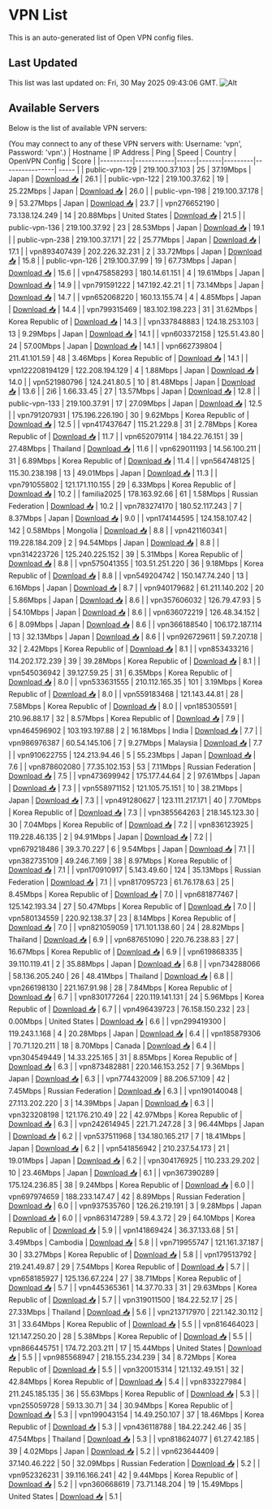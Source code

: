 # VPN List

This is an auto-generated list of Open VPN config files.

## Last Updated

This list was last updated on: Fri, 30 May 2025 09:43:06 GMT.
![Alt](https://repobeats.axiom.co/api/embed/186b98318ef1479477931607c1ad7d823f12451f.svg "Repobeats analytics image")

## Available Servers

Below is the list of available VPN servers:

(You may connect to any of these VPN servers with: Username: 'vpn', Password: 'vpn'.)
| Hostname | IP Address | Ping | Speed | Country | OpenVPN Config | Score |
|----------|------------|------|-------|---------|----------------| ----- |
| public-vpn-129 | 219.100.37.103 | 25 | 37.19Mbps | Japan | [Download 📥](./configs/server_0_JP.ovpn) | 26.1 |
| public-vpn-122 | 219.100.37.62 | 19 | 25.22Mbps | Japan | [Download 📥](./configs/server_1_JP.ovpn) | 26.0 |
| public-vpn-198 | 219.100.37.178 | 9 | 53.27Mbps | Japan | [Download 📥](./configs/server_2_JP.ovpn) | 23.7 |
| vpn276652190 | 73.138.124.249 | 14 | 20.88Mbps | United States | [Download 📥](./configs/server_3_US.ovpn) | 21.5 |
| public-vpn-136 | 219.100.37.92 | 23 | 28.53Mbps | Japan | [Download 📥](./configs/server_4_JP.ovpn) | 19.1 |
| public-vpn-238 | 219.100.37.171 | 22 | 25.77Mbps | Japan | [Download 📥](./configs/server_5_JP.ovpn) | 17.1 |
| vpn893407439 | 202.226.32.231 | 2 | 33.72Mbps | Japan | [Download 📥](./configs/server_6_JP.ovpn) | 15.8 |
| public-vpn-126 | 219.100.37.99 | 19 | 67.73Mbps | Japan | [Download 📥](./configs/server_7_JP.ovpn) | 15.6 |
| vpn475858293 | 180.14.61.151 | 4 | 19.61Mbps | Japan | [Download 📥](./configs/server_8_JP.ovpn) | 14.9 |
| vpn791591222 | 147.192.42.21 | 1 | 73.14Mbps | Japan | [Download 📥](./configs/server_9_JP.ovpn) | 14.7 |
| vpn652068220 | 160.13.155.74 | 4 | 4.85Mbps | Japan | [Download 📥](./configs/server_10_JP.ovpn) | 14.4 |
| vpn799315469 | 183.102.198.223 | 31 | 31.62Mbps | Korea Republic of | [Download 📥](./configs/server_11_KR.ovpn) | 14.3 |
| vpn337848883 | 124.18.253.103 | 13 | 9.29Mbps | Japan | [Download 📥](./configs/server_12_JP.ovpn) | 14.1 |
| vpn603372158 | 125.51.43.80 | 24 | 57.00Mbps | Japan | [Download 📥](./configs/server_13_JP.ovpn) | 14.1 |
| vpn662739804 | 211.41.101.59 | 48 | 3.46Mbps | Korea Republic of | [Download 📥](./configs/server_14_KR.ovpn) | 14.1 |
| vpn122208194129 | 122.208.194.129 | 4 | 1.88Mbps | Japan | [Download 📥](./configs/server_15_JP.ovpn) | 14.0 |
| vpn521980796 | 124.241.80.5 | 10 | 81.48Mbps | Japan | [Download 📥](./configs/server_16_JP.ovpn) | 13.6 |
| 2i6 | 1.66.33.45 | 27 | 13.57Mbps | Japan | [Download 📥](./configs/server_17_JP.ovpn) | 12.8 |
| public-vpn-133 | 219.100.37.91 | 17 | 27.09Mbps | Japan | [Download 📥](./configs/server_18_JP.ovpn) | 12.5 |
| vpn791207931 | 175.196.226.190 | 30 | 9.62Mbps | Korea Republic of | [Download 📥](./configs/server_19_KR.ovpn) | 12.5 |
| vpn417437647 | 115.21.229.8 | 31 | 2.78Mbps | Korea Republic of | [Download 📥](./configs/server_20_KR.ovpn) | 11.7 |
| vpn652079114 | 184.22.76.151 | 39 | 27.48Mbps | Thailand | [Download 📥](./configs/server_21_TH.ovpn) | 11.6 |
| vpn629011193 | 14.56.100.211 | 31 | 6.89Mbps | Korea Republic of | [Download 📥](./configs/server_22_KR.ovpn) | 11.4 |
| vpn564748125 | 115.30.238.198 | 13 | 49.01Mbps | Japan | [Download 📥](./configs/server_23_JP.ovpn) | 11.3 |
| vpn791055802 | 121.171.110.155 | 29 | 6.33Mbps | Korea Republic of | [Download 📥](./configs/server_24_KR.ovpn) | 10.2 |
| familia2025 | 178.163.92.66 | 61 | 1.58Mbps | Russian Federation | [Download 📥](./configs/server_25_RU.ovpn) | 10.2 |
| vpn783274170 | 180.52.117.243 | 7 | 8.37Mbps | Japan | [Download 📥](./configs/server_26_JP.ovpn) | 9.0 |
| vpn174144595 | 124.158.107.42 | 142 | 0.58Mbps | Mongolia | [Download 📥](./configs/server_27_MN.ovpn) | 8.8 |
| vpn421160341 | 119.228.184.209 | 2 | 94.54Mbps | Japan | [Download 📥](./configs/server_28_JP.ovpn) | 8.8 |
| vpn314223726 | 125.240.225.152 | 39 | 5.31Mbps | Korea Republic of | [Download 📥](./configs/server_29_KR.ovpn) | 8.8 |
| vpn575041355 | 103.51.251.220 | 36 | 9.18Mbps | Korea Republic of | [Download 📥](./configs/server_30_KR.ovpn) | 8.8 |
| vpn549204742 | 150.147.74.240 | 13 | 6.16Mbps | Japan | [Download 📥](./configs/server_31_JP.ovpn) | 8.7 |
| vpn940179682 | 61.211.140.202 | 20 | 5.86Mbps | Japan | [Download 📥](./configs/server_32_JP.ovpn) | 8.6 |
| vpn357606032 | 126.79.47.93 | 5 | 54.10Mbps | Japan | [Download 📥](./configs/server_33_JP.ovpn) | 8.6 |
| vpn636072219 | 126.48.34.152 | 6 | 8.09Mbps | Japan | [Download 📥](./configs/server_34_JP.ovpn) | 8.6 |
| vpn366188540 | 106.172.187.114 | 13 | 32.13Mbps | Japan | [Download 📥](./configs/server_35_JP.ovpn) | 8.6 |
| vpn926729611 | 59.7.207.18 | 32 | 2.42Mbps | Korea Republic of | [Download 📥](./configs/server_36_KR.ovpn) | 8.1 |
| vpn853433216 | 114.202.172.239 | 39 | 39.28Mbps | Korea Republic of | [Download 📥](./configs/server_37_KR.ovpn) | 8.1 |
| vpn545036942 | 39.127.59.25 | 31 | 6.35Mbps | Korea Republic of | [Download 📥](./configs/server_38_KR.ovpn) | 8.0 |
| vpn533631555 | 210.112.165.35 | 101 | 3.19Mbps | Korea Republic of | [Download 📥](./configs/server_39_KR.ovpn) | 8.0 |
| vpn559183468 | 121.143.44.81 | 28 | 7.58Mbps | Korea Republic of | [Download 📥](./configs/server_40_KR.ovpn) | 8.0 |
| vpn185305591 | 210.96.88.17 | 32 | 8.57Mbps | Korea Republic of | [Download 📥](./configs/server_41_KR.ovpn) | 7.9 |
| vpn464596902 | 103.193.197.88 | 2 | 16.18Mbps | India | [Download 📥](./configs/server_42_IN.ovpn) | 7.7 |
| vpn986976387 | 60.54.145.106 | 7 | 9.27Mbps | Malaysia | [Download 📥](./configs/server_43_MY.ovpn) | 7.7 |
| vpn910622755 | 124.213.94.46 | 5 | 55.23Mbps | Japan | [Download 📥](./configs/server_44_JP.ovpn) | 7.6 |
| vpn878602080 | 77.35.102.153 | 53 | 7.11Mbps | Russian Federation | [Download 📥](./configs/server_45_RU.ovpn) | 7.5 |
| vpn473699942 | 175.177.44.64 | 2 | 97.61Mbps | Japan | [Download 📥](./configs/server_46_JP.ovpn) | 7.3 |
| vpn558971152 | 121.105.75.151 | 10 | 38.21Mbps | Japan | [Download 📥](./configs/server_47_JP.ovpn) | 7.3 |
| vpn491280627 | 123.111.217.171 | 40 | 7.70Mbps | Korea Republic of | [Download 📥](./configs/server_48_KR.ovpn) | 7.3 |
| vpn385564263 | 218.145.123.30 | 30 | 7.04Mbps | Korea Republic of | [Download 📥](./configs/server_49_KR.ovpn) | 7.2 |
| vpn836123925 | 119.228.46.135 | 2 | 94.91Mbps | Japan | [Download 📥](./configs/server_50_JP.ovpn) | 7.2 |
| vpn679218486 | 39.3.70.227 | 6 | 9.54Mbps | Japan | [Download 📥](./configs/server_51_JP.ovpn) | 7.1 |
| vpn382735109 | 49.246.7.169 | 38 | 8.97Mbps | Korea Republic of | [Download 📥](./configs/server_52_KR.ovpn) | 7.1 |
| vpn170910917 | 5.143.49.60 | 124 | 35.13Mbps | Russian Federation | [Download 📥](./configs/server_53_RU.ovpn) | 7.1 |
| vpn817095723 | 61.76.178.63 | 25 | 8.45Mbps | Korea Republic of | [Download 📥](./configs/server_54_KR.ovpn) | 7.0 |
| vpn681877467 | 125.142.193.34 | 27 | 50.47Mbps | Korea Republic of | [Download 📥](./configs/server_55_KR.ovpn) | 7.0 |
| vpn580134559 | 220.92.138.37 | 23 | 8.14Mbps | Korea Republic of | [Download 📥](./configs/server_56_KR.ovpn) | 7.0 |
| vpn821059059 | 171.101.138.60 | 24 | 28.82Mbps | Thailand | [Download 📥](./configs/server_57_TH.ovpn) | 6.9 |
| vpn687651090 | 220.76.238.83 | 27 | 16.67Mbps | Korea Republic of | [Download 📥](./configs/server_58_KR.ovpn) | 6.9 |
| vpn619868335 | 39.110.119.41 | 2 | 35.88Mbps | Japan | [Download 📥](./configs/server_59_JP.ovpn) | 6.8 |
| vpn734288066 | 58.136.205.240 | 26 | 48.41Mbps | Thailand | [Download 📥](./configs/server_60_TH.ovpn) | 6.8 |
| vpn266198130 | 221.167.91.98 | 28 | 7.84Mbps | Korea Republic of | [Download 📥](./configs/server_61_KR.ovpn) | 6.7 |
| vpn830177264 | 220.119.141.131 | 24 | 5.96Mbps | Korea Republic of | [Download 📥](./configs/server_62_KR.ovpn) | 6.7 |
| vpn496439723 | 76.158.150.232 | 23 | 0.00Mbps | United States | [Download 📥](./configs/server_63_US.ovpn) | 6.6 |
| vpn299419300 | 119.243.1.168 | 4 | 20.28Mbps | Japan | [Download 📥](./configs/server_64_JP.ovpn) | 6.4 |
| vpn185879306 | 70.71.120.211 | 18 | 8.70Mbps | Canada | [Download 📥](./configs/server_65_CA.ovpn) | 6.4 |
| vpn304549449 | 14.33.225.165 | 31 | 8.85Mbps | Korea Republic of | [Download 📥](./configs/server_66_KR.ovpn) | 6.3 |
| vpn873482881 | 220.146.153.252 | 7 | 9.36Mbps | Japan | [Download 📥](./configs/server_67_JP.ovpn) | 6.3 |
| vpn774432009 | 88.206.57.109 | 42 | 7.45Mbps | Russian Federation | [Download 📥](./configs/server_68_RU.ovpn) | 6.3 |
| vpn190140048 | 27.113.202.220 | 3 | 14.39Mbps | Japan | [Download 📥](./configs/server_69_JP.ovpn) | 6.3 |
| vpn323208198 | 121.176.210.49 | 22 | 42.97Mbps | Korea Republic of | [Download 📥](./configs/server_70_KR.ovpn) | 6.3 |
| vpn242614945 | 221.71.247.28 | 3 | 96.44Mbps | Japan | [Download 📥](./configs/server_71_JP.ovpn) | 6.2 |
| vpn537511968 | 134.180.165.217 | 7 | 18.41Mbps | Japan | [Download 📥](./configs/server_72_JP.ovpn) | 6.2 |
| vpn541856942 | 210.237.54.173 | 21 | 19.01Mbps | Japan | [Download 📥](./configs/server_73_JP.ovpn) | 6.2 |
| vpn304176925 | 110.233.29.202 | 10 | 23.46Mbps | Japan | [Download 📥](./configs/server_74_JP.ovpn) | 6.1 |
| vpn367390289 | 175.124.236.85 | 38 | 9.24Mbps | Korea Republic of | [Download 📥](./configs/server_75_KR.ovpn) | 6.0 |
| vpn697974659 | 188.233.147.47 | 42 | 8.89Mbps | Russian Federation | [Download 📥](./configs/server_76_RU.ovpn) | 6.0 |
| vpn937535760 | 126.26.219.191 | 3 | 9.28Mbps | Japan | [Download 📥](./configs/server_77_JP.ovpn) | 6.0 |
| vpn863147289 | 59.4.3.72 | 29 | 64.10Mbps | Korea Republic of | [Download 📥](./configs/server_78_KR.ovpn) | 5.9 |
| vpn141869424 | 36.37.133.68 | 51 | 3.49Mbps | Cambodia | [Download 📥](./configs/server_79_KH.ovpn) | 5.8 |
| vpn719955747 | 121.161.37.187 | 30 | 33.27Mbps | Korea Republic of | [Download 📥](./configs/server_80_KR.ovpn) | 5.8 |
| vpn179513792 | 219.241.49.87 | 29 | 7.54Mbps | Korea Republic of | [Download 📥](./configs/server_81_KR.ovpn) | 5.7 |
| vpn658185927 | 125.136.67.224 | 27 | 38.71Mbps | Korea Republic of | [Download 📥](./configs/server_82_KR.ovpn) | 5.7 |
| vpn445365361 | 14.37.70.33 | 31 | 29.63Mbps | Korea Republic of | [Download 📥](./configs/server_83_KR.ovpn) | 5.7 |
| vpn319011500 | 184.22.52.17 | 25 | 27.33Mbps | Thailand | [Download 📥](./configs/server_84_TH.ovpn) | 5.6 |
| vpn213717970 | 221.142.30.112 | 31 | 33.64Mbps | Korea Republic of | [Download 📥](./configs/server_85_KR.ovpn) | 5.5 |
| vpn816464023 | 121.147.250.20 | 28 | 5.38Mbps | Korea Republic of | [Download 📥](./configs/server_86_KR.ovpn) | 5.5 |
| vpn866445751 | 174.72.203.211 | 17 | 15.44Mbps | United States | [Download 📥](./configs/server_87_US.ovpn) | 5.5 |
| vpn985568947 | 218.155.234.239 | 34 | 8.72Mbps | Korea Republic of | [Download 📥](./configs/server_88_KR.ovpn) | 5.5 |
| vpn320015314 | 121.132.49.151 | 32 | 42.84Mbps | Korea Republic of | [Download 📥](./configs/server_89_KR.ovpn) | 5.4 |
| vpn833227984 | 211.245.185.135 | 36 | 55.63Mbps | Korea Republic of | [Download 📥](./configs/server_90_KR.ovpn) | 5.3 |
| vpn255059728 | 59.13.30.71 | 34 | 30.94Mbps | Korea Republic of | [Download 📥](./configs/server_91_KR.ovpn) | 5.3 |
| vpn199043154 | 14.49.250.107 | 37 | 18.46Mbps | Korea Republic of | [Download 📥](./configs/server_92_KR.ovpn) | 5.3 |
| vpn436118788 | 184.22.242.46 | 35 | 47.54Mbps | Thailand | [Download 📥](./configs/server_93_TH.ovpn) | 5.3 |
| vpn818624077 | 61.27.42.185 | 39 | 4.02Mbps | Japan | [Download 📥](./configs/server_94_JP.ovpn) | 5.2 |
| vpn623644409 | 37.140.46.222 | 50 | 32.09Mbps | Russian Federation | [Download 📥](./configs/server_95_RU.ovpn) | 5.2 |
| vpn952326231 | 39.116.166.241 | 42 | 9.44Mbps | Korea Republic of | [Download 📥](./configs/server_96_KR.ovpn) | 5.2 |
| vpn360668619 | 73.71.148.204 | 19 | 15.49Mbps | United States | [Download 📥](./configs/server_97_US.ovpn) | 5.1 |
